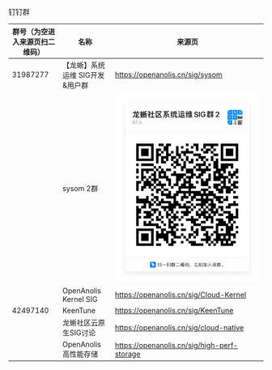 钉钉群

| 群号（为空进入来源页扫二维码） | 名称 | 来源页 |
| - | - | - |
| 31987277 | 【龙蜥】系统运维 SIG开发&用户群 | https://openanolis.cn/sig/sysom |
| | sysom 2群 | ![](images/sysom2.png) |
| | OpenAnolis Kernel SIG | https://openanolis.cn/sig/Cloud-Kernel |
| 42497140 | KeenTune | https://openanolis.cn/sig/KeenTune |
| | 龙蜥社区云原生SIG讨论 | https://openanolis.cn/sig/cloud-native |
| | OpenAnolis高性能存储 | https://openanolis.cn/sig/high-perf-storage |

